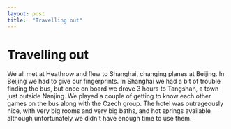 ```yaml
---
layout: post
title:  "Travelling out"
---
```


# Travelling out
We all met at Heathrow and flew to Shanghai, changing planes at Beijing. In Beijing we had to give our fingerprints. In Shanghai we had a bit of trouble finding the bus, but once on board we drove 3 hours to Tangshan, a town just outside Nanjing. We played a couple of getting to know each other games on the bus along with the Czech group. The hotel was outrageously nice, with very big rooms and very big baths, and hot springs available although unfortunately we didn't have enough time to use them.
